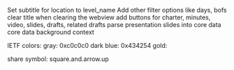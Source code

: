 Set subtitle for location to level_name
Add other filter options like days, bofs
clear title when clearing the webview
add buttons for charter, minutes, video, slides, drafts, related drafts
parse presentation slides into core data
core data background context

IETF colors:
	gray: 0xc0c0c0
	dark blue: 0x434254
	gold: 

share symbol: square.and.arrow.up
